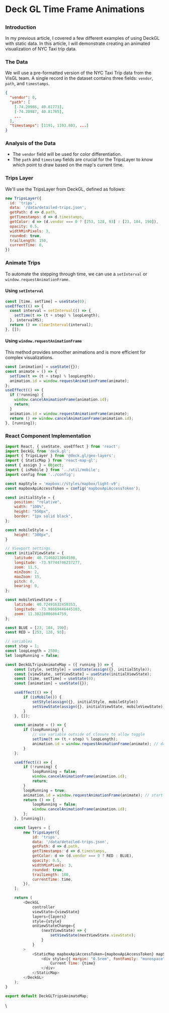 # Deck GL Time Frame Animations

##

### Introduction

In my previous article, I covered a few different examples of using DeckGL with static data. In this article, I will demonstrate creating an animated visualization of NYC Taxi trip data.

### The Data

We will use a pre-formatted version of the NYC Taxi Trip data from the VisGL team. A single record in the dataset contains three fields: `vendor`, `path`, and `timestamps`.

```json
{
  "vendor": 0,
  "path": [
    [-74.20986, 40.81773],
    [-74.20987, 40.81765],
    ...
  ],
  "timestamps": [1191, 1193.803, ...]
}
```

### Analysis of the Data

* The `vendor` field will be used for color differentiation.
* The `path` and `timestamp` fields are crucial for the TripsLayer to know which point to draw based on the map's current time.

### Trips Layer

We'll use the TripsLayer from DeckGL, defined as follows:

```javascript
new TripsLayer({
  id: 'trips',
  data: '/data/detailed-trips.json',
  getPath: d => d.path,
  getTimestamps: d => d.timestamps,
  getColor: d => (d.vendor === 0 ? [253, 128, 93] : [23, 184, 190]),
  opacity: 0.5,
  widthMinPixels: 3,
  rounded: true,
  trailLength: 150,
  currentTime: 0,
})
```

### Animate Trips

To automate the stepping through time, we can use a `setInterval` or `window.requestAnimationFrame`.

#### Using `setInterval`

```javascript
const [time, setTime] = useState(0);
useEffect(() => {
  const interval = setInterval(() => {
    setTime(t => (t + step) % loopLength);
  }, intervalMS);
  return () => clearInterval(interval);
}, []);
```

#### Using `window.requestAnimationFrame`

This method provides smoother animations and is more efficient for complex visualizations.

```javascript
const [animation] = useState({});
const animate = () => {
  setTime(t => (t + step) % loopLength);
  animation.id = window.requestAnimationFrame(animate);
};
useEffect(() => {
  if (!running) {
    window.cancelAnimationFrame(animation.id);
    return;
  }
  animation.id = window.requestAnimationFrame(animate);
  return () => window.cancelAnimationFrame(animation.id);
}, [running]);
```

### React Component Implementation

```javascript
import React, { useState, useEffect } from 'react';
import DeckGL from 'deck.gl';
import { TripsLayer } from '@deck.gl/geo-layers';
import { StaticMap } from 'react-map-gl';
const { assign } = Object;
import { isMobile } from '../util/mobile';
import config from '../config';

const mapStyle = 'mapbox://styles/mapbox/light-v9';
const mapboxApiAccessToken = config('mapboxApiAccessToken');

const initialStyle = {
    position: "relative",
    width: "100%",
    height: "550px",
    border: "1px solid black",
};

const mobileStyle = {
    height: "300px",
}

// Viewport settings
const initialViewState = {
    latitude: 40.71460213064598,
    longitude: -73.97744746237277,
    zoom: 11.5,
    minZoom: 2,
    maxZoom: 15,
    pitch: 0,
    bearing: 0,
};

const mobileViewState = {
    latitude: 40.72491632450353,
    longitude: -73.98669446445103,
    zoom: 11.38228886864759,
};

const BLUE = [23, 184, 190];
const RED = [253, 128, 93];

// variables
const step = 1;
const loopLength = 2500;
let loopRunning = false;

const DeckGLTripsAnimateMap = ({ running }) => {
    const [style, setStyle] = useState(assign({}, initialStyle));
    const [viewState, setViewState] = useState(initialViewState);
    const [time, setTime] = useState(0);
    const [animation] = useState({});

    useEffect(() => {
        if (isMobile()) {
            setStyle(assign({}, initialStyle, mobileStyle))
            setViewState(assign({}, initialViewState, mobileViewState))
        }
    }, []);

    const animate = () => {
        if (loopRunning) {
            // use variable outside of closure to allow toggle
            setTime(t => (t + step) % loopLength);
            animation.id = window.requestAnimationFrame(animate); // draw next frame
        }
    };

    useEffect(() => {
        if (!running) {
            loopRunning = false;
            window.cancelAnimationFrame(animation.id);
            return;
        }
        loopRunning = true;
        animation.id = window.requestAnimationFrame(animate); // start animation
        return () => {
            loopRunning = false;
            window.cancelAnimationFrame(animation.id);
        };
    }, [running]);

    const layers = [
        new TripsLayer({
            id: 'trips',
            data: '/data/detailed-trips.json',
            getPath: d => d.path,
            getTimestamps: d => d.timestamps,
            getColor: d => (d.vendor === 0 ? RED : BLUE),
            opacity: 0.5,
            widthMinPixels: 3,
            rounded: true,
            trailLength: 180,
            currentTime: time,
        }),
    ];

    return (
        <DeckGL
            controller
            viewState={viewState}
            layers={layers}
            style={style}
            onViewStateChange={
                (nextViewState) => {
                    setViewState(nextViewState.viewState);
                }
            }
        >
            <StaticMap mapboxApiAccessToken={mapboxApiAccessToken} mapStyle={mapStyle}>
                <div style={{ margin: "0.5rem", fontFamily: "monospace", fontSize: "18px" }}>
                    Current Time: {time}
                </div>
            </StaticMap>
        </DeckGL>
    );
}

export default DeckGLTripsAnimateMap;

```

\
